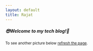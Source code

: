 ```yaml
---
layout: default
title: Rajat
---
```

<div class="index-page">
<h5>😎<span class="not-error">Welcome to my tech blog!</span>🧐</h5>
<small>To see another picture below <span class="error"><a href='.'>refresh the page</a></span>.</small>
</div>
<br>
<div class="picture-otd-holder" align="center"></div>
